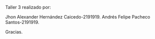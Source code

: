 Taller 3 realizado por:

Jhon Alexander Hernández Caicedo-2191919.
Andrés Felipe Pacheco Santos-2191919.


Gracias.
